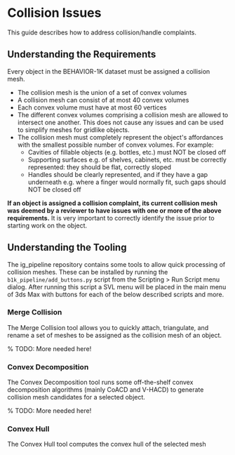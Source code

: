 # Collision Issues
This guide describes how to address collision/handle complaints.

## Understanding the Requirements
Every object in the BEHAVIOR-1K dataset must be assigned a collision mesh. 

* The collision mesh is the union of a set of convex volumes
* A collision mesh can consist of at most 40 convex volumes
* Each convex volume must have at most 60 vertices
* The different convex volumes comprising a collision mesh are allowed to intersect
one another. This does not cause any issues and can be used to simplify meshes
for gridlike objects.
* The collision mesh must completely represent the object's affordances with the smallest
possible number of convex volumes. For example:
    * Cavities of fillable objects (e.g. bottles, etc.) must NOT be closed off
    * Supporting surfaces e.g. of shelves, cabinets, etc. must be correctly represented: they
    should be flat, correctly sloped
    * Handles should be clearly represented, and if they have a gap underneath e.g. where a finger would normally fit, such gaps should NOT be closed off

**If an object is assigned a collision complaint, its current collision mesh was deemed by a reviewer to have issues with one or more of the above requirements.** It is very important to correctly identify the issue prior to starting work on the object.

## Understanding the Tooling
The ig_pipeline repository contains some tools to allow quick processing of collision meshes. These can be installed by running the `b1k_pipeline/add_buttons.py` script from the Scripting > Run Script menu dialog. After running this script a SVL menu will be placed in the main menu of 3ds Max with buttons for each of the below described scripts and more.

### Merge Collision
The Merge Collision tool allows you to quickly attach, triangulate, and rename a set of meshes to be assigned as the collision mesh of an object.

% TODO: More needed here!

### Convex Decomposition
The Convex Decomposition tool runs some off-the-shelf convex decomposition algorithms (mainly CoACD and V-HACD) to generate collision mesh candidates for a selected object.

% TODO: More needed here!

### Convex Hull
The Convex Hull tool computes the convex hull of the selected mesh 